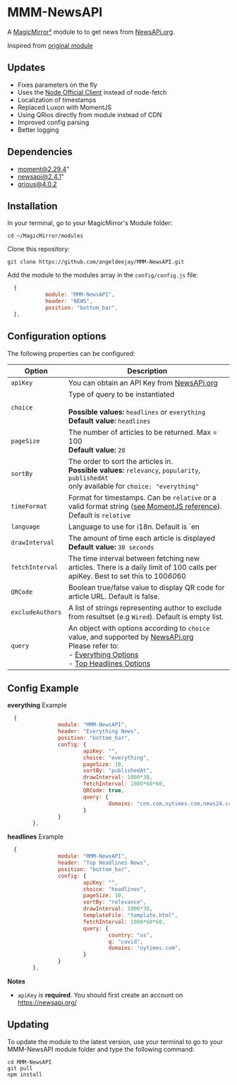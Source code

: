 # MMM-NewsAPI

A [MagicMirror²](https://magicmirror.builders) module to to get news from [NewsAPi.org](https://newsapi.org/).

Inspired from [original module](https://github.com/mumblebaj/MMM-NewsAPI)

## Updates

- Fixes parameters on the fly
- Uses the [Node Official Client](https://github.com/bzarras/newsapi) instead of node-fetch
- Localization of timestamps
- Replaced Luxon with MomentJS
- Using QRios directly from module instead of CDN
- Improved config parsing
- Better logging

## Dependencies

- moment@2.29.4"
- newsapi@2.4.1"
- qrious@4.0.2

## Installation

In your terminal, go to your MagicMirror's Module folder:

```
cd ~/MagicMirror/modules
```

Clone this repository:

```
git clone https://github.com/angeldeejay/MMM-NewsAPI.git
```

Add the module to the modules array in the `config/config.js` file:

```javascript
  {
			module: "MMM-NewsAPI",
			header: "NEWS",
			position: "bottom_bar",
  },
```

## Configuration options

The following properties can be configured:

| Option           | Description                                                                                                                                                                                                                                                                          |
| ---------------- | ------------------------------------------------------------------------------------------------------------------------------------------------------------------------------------------------------------------------------------------------------------------------------------ |
| `apiKey`         | You can obtain an API Key from [NewsAPi.org](https://newsapi.org/)                                                                                                                                                                                                                   |
| `choice`         | Type of query to be instantiated <br><br> **Possible values:** `headlines` or `everything` <br> **Default value:** `headlines`                                                                                                                                                       |
| `pageSize`       | The number of articles to be returned. Max = 100 <br> **Default value:** `20`                                                                                                                                                                                                        |
| `sortBy`         | The order to sort the articles in. <br> **Possible values:** `relevancy`, `popularity`, `publishedAt` <br> only available for `choice: "everything"`                                                                                                                                 |
| `timeFormat`     | Format for timestamps. Can be `relative` or a valid format string ([see MomentJS reference](https://momentjs.com/docs/#/displaying/format/)). Default is `relative`                                                                                                                  |
| `language`       | Language to use for i18n. Default is `en                                                                                                                                                                                                                                             |
| `drawInterval`   | The amount of time each article is displayed <br> **Default value:** `30 seconds`                                                                                                                                                                                                    |
| `fetchInterval`  | The time interval between fetching new articles. There is a daily limit of 100 calls per apiKey. Best to set this to 100*60*60                                                                                                                                                       |
| `QRCode`         | Boolean true/false value to display QR code for article URL. Default is false.                                                                                                                                                                                                       |
| `excludeAuthors` | A list of strings representing author to exclude from resultset (e.g `Wired`). Default is empty list.                                                                                                                                                                                |
| `query`          | An object with options according to `choice` value, and supported by [NewsAPi.org](https://newsapi.org/)<br>Please refer to:<br>- [Everything Options](https://newsapi.org/docs/endpoints/everything)<br>- [Top Headlines Options](https://newsapi.org/docs/endpoints/top-headlines) |

## Config Example

**everything** Example

```javascript
  {
                module: "MMM-NewsAPI",
                header: "Everything News",
                position: "bottom_bar",
                config: {
                        apiKey: "",
                        choice: "everything",
                        pageSize: 10,
                        sortBy: "publishedAt",
                        drawInterval: 1000*30,
                        fetchInterval: 1000*60*60,
                        QRCode: true,
                        query: {
                                domains: "cnn.com,nytimes.com,news24.com",
                        }
                }
        },
```

**headlines** Example

```javascript
  {
                module: "MMM-NewsAPI",
                header: "Top Headlines News",
                position: "bottom_bar",
                config: {
                        apiKey: "",
                        choice: "headlines",
                        pageSize: 10,
                        sortBy: "relevance",
                        drawInterval: 1000*30,
                        templateFile: "template.html",
                        fetchInterval: 1000*60*60,
                        query: {
                                country: "us",
                                q: "covid",
                                domains: "nytimes.com",
                        }
                }
        },
```

**Notes**

- `apiKey` is **required**. You should first create an account on https://newsapi.org/

## Updating

To update the module to the latest version, use your terminal to go to your MMM-NewsAPI module folder and type the following command:

```
cd MMM-NewsAPI
git pull
npm install
```
